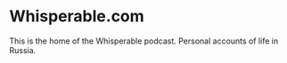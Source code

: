 # Whisperable.com

This is the home of the Whisperable podcast. Personal accounts of life in Russia.



